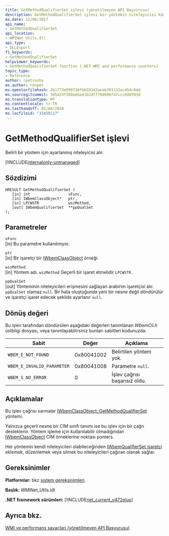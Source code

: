 ```yaml
---
title: GetMethodQualifierSet işlevi (yönetilmeyen API Başvurusu)
description: GetMethodQualifierSet işlevi bir yöntemin niteleyicisi kümesini alır.
ms.date: 11/06/2017
api_name:
- GetMethodQualifierSet
api_location:
- WMINet_Utils.dll
api_type:
- DLLExport
f1_keywords:
- GetMethodQualifierSet
helpviewer_keywords:
- GetMethodQualifierSet function [.NET WMI and performance counters]
topic_type:
- Reference
author: rpetrusha
ms.author: ronpet
ms.openlocfilehash: 2b1f73e999738fbb59342aeab391132ac454c8dd
ms.sourcegitcommit: 3d5d33f384eeba41b2dff79d096f47ccc8d8f03d
ms.translationtype: MT
ms.contentlocale: tr-TR
ms.lasthandoff: 05/04/2018
ms.locfileid: "33459117"
---
```

# <a name="getmethodqualifierset-function"></a>GetMethodQualifierSet işlevi
Belirli bir yöntem için ayarlanmış niteleyicisi alır.

[!INCLUDE[internalonly-unmanaged](../../../../includes/internalonly-unmanaged.md)]
    
## <a name="syntax"></a>Sözdizimi  
  
```  
HRESULT GetMethodQualifierSet (
   [in] int                 vFunc, 
   [in] IWbemClassObject*   ptr, 
   [in] LPCWSTR             wszMethod,
   [out] IWbemQualifierSet  **ppQualSet
); 
```  

## <a name="parameters"></a>Parametreler

`vFunc`  
[in] Bu parametre kullanılmıyor.

`ptr`  
[in] Bir işaretçi bir [IWbemClassObject](https://msdn.microsoft.com/library/aa391433%28v=vs.85%29.aspx) örneği.

`wszMethod`  
[in] Yöntem adı. `wszMethod` Geçerli bir işaret etmelidir `LPCWSTR`. 

`ppQualSet`  
[out] Yönteminin niteleyicileri erişmesini sağlayan arabirim işaretçisi alır. `ppQualSet` olamaz `null`. Bir hata oluştuğunda yeni bir nesne değil döndürülür ve işaretçi işaret edecek şekilde ayarlanır `null`. 

## <a name="return-value"></a>Dönüş değeri

Bu işlev tarafından döndürülen aşağıdaki değerleri tanımlanan *WbemCli.h* üstbilgi dosyası, veya tanımlayabilirsiniz bunları sabitleri kodunuzda:

|Sabit  |Değer  |Açıklama  |
|---------|---------|---------|
|`WBEM_E_NOT_FOUND` | 0x80041002 | Belirtilen yöntem yok. |
|`WBEM_E_INVALID_PARAMETER` | 0x80041008 | Parametre `null`. |
|`WBEM_S_NO_ERROR` | 0 | İşlev çağrısı başarısız oldu.  |
  
## <a name="remarks"></a>Açıklamalar

Bu işlev çağrısı sarmalar [IWbemClassObject::GetMethodQualifierSet](https://msdn.microsoft.com/library/aa391446(v=vs.85).aspx) yöntemi. 

Yalnızca geçerli nesne bir CIM sınıfı tanımı ise bu işlev için bir çağrı desteklenir. Yöntem işleme için kullanılabilir olmadığından [IWbemClassObject](https://msdn.microsoft.com/library/aa391433%28v=vs.85%29.aspx) CIM örneklerine noktası ponters.

Her yöntemin kendi niteleyicileri olabileceğinden [IWbemQualifierSet işaretçi](https://msdn.microsoft.com/library/aa391860(v=vs.85).aspx) eklemek, düzenlemek veya silmek bu niteleyicileri çağıran olanak sağlar.

## <a name="requirements"></a>Gereksinimler  
**Platformlar:** bkz [sistem gereksinimleri](../../../../docs/framework/get-started/system-requirements.md).  
  
 **Başlık:** WMINet_Utils.idl  
  
 **.NET framework sürümleri:** [!INCLUDE[net_current_v472plus](../../../../includes/net-current-v472plus.md)]  
  
## <a name="see-also"></a>Ayrıca bkz.  
[WMI ve performans sayaçları (yönetilmeyen API Başvurusu)](index.md)
